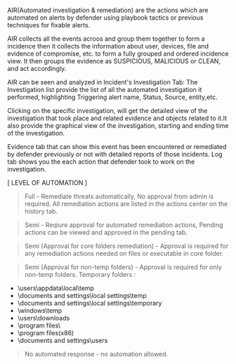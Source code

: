 AIR(Automated investigation & remediation) are the actions which are automated on alerts by defender using 
playbook tactics or previous techniques for fixable alerts.

AIR collects all the events acroos and group them together to form a incidence then it collects the information 
about user, devices, file and evidence of compromise, etc. to form a fully grouped and ordered incidence view.
It then groups the evidence as SUSPICIOUS, MALICIOUS or  CLEAN, and act accordingly.

AIR can be seen and analyzed in Incident's Investigation Tab:
The Investigation list provide the list of all the automated investigation it performed, highlighting
Triggering alert name, Status, Source, entity,etc.

Clicking on the specific investigation, will get the detailed view of the investigation that took place 
and related evidence and objects related to it.It also provide the graphical view of the investigation,
starting and ending time of the investigation.

Evidence tab that can show this event has been encountered or remediated by defender 
previously or not with detailed reports of those incidents.
Log tab shows you the each action that defender took to work on the investigation.

[ LEVEL OF AUTOMATION ]

> Full - Remediate threats automatically, No approval from admin is required. All remediation actions are 
listed in the actions center on the history tab.

> Semi - Reqiure approval for automated remediation actions, Pending actions can be viewed and approved in the 
pending tab.

> Semi (Approval for core folders remediation) - Approval is required for any remediation actions needed on 
files or executable in core folder.

> Semi (Approval for non-temp folders) - Approval is required for only non-temp folders.
  Temporary folders :
 * \users\appdata\local\temp
 * \documents and settings\local settings\temp
 * \documents and settings\local settings\temporary
 * \windows\temp
 * \users\downloads
 * \program files\
 * \program files(x86)
 * \documents and settings\users

> No automated response - no automation allowed.





